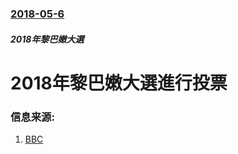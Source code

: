 ### [2018-05-6](/news/2018/05/6/index.md)

##### 2018年黎巴嫩大選
# 2018年黎巴嫩大選進行投票 




### 信息来源:

1. [BBC](http://www.bbc.co.uk/news/world-middle-east-44020061)
